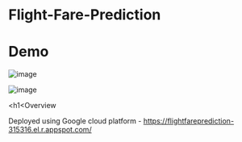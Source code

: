 # Flight-Fare-Prediction

<h1>Demo</h1>

![image](https://user-images.githubusercontent.com/68951924/120206256-977e4200-c248-11eb-9e37-1c0951ca1051.png)

![image](https://user-images.githubusercontent.com/68951924/120206387-c5638680-c248-11eb-8607-bff78303e1dc.png)

<h1<Overview</h1>

Deployed using Google cloud platform - https://flightfareprediction-315316.el.r.appspot.com/
